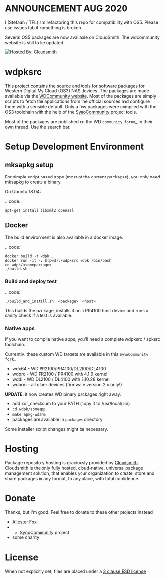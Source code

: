 # ANNOUNCEMENT AUG 2020

I (Stefaan / TFL) am refactoring this repo for compatibility with OS5. Please use issues tab if something is broken.

Several OS5 packages are now available on CloudSmith. The wdcommunity website is still to be updated.

[![Hosted By: Cloudsmith](https://img.shields.io/badge/OSS%20hosting%20by-cloudsmith-blue?logo=cloudsmith&style=for-the-badge)](https://cloudsmith.com)


# wdpksrc

This project contains the source and tools for software packages for Western Digital My Cloud (OS3) NAS devices. The packages are made available via the [WDCommunity website][WDCommunity]. Most of the packages are simply scripts to fetch the applications from the official sources and configure them with a sensible default. Only a few packages were compiled with the OS3 toolchain with the help of the [SynoCommunity][SynoCommunity] project tools.

Most of the packages are published on the WD `community forum`_ in their own thread. Use the search bar.

# Setup Development Environment

## mksapkg setup

For simple script based apps (most of the current packages), you only need mksapkg to create a binary.

On Ubuntu 18.04:

.. code::

    apt-get install libxml2 openssl

## Docker

The build environment is also available in a docker image.

.. code::

    docker build -t wdpk .    
    docker run -it -v $(pwd):/wdpksrc wdpk /bin/bash    
    cd wdpk/<somepackage>    
    ./build.sh
    
### Build and deploy test

.. code::

    ./build_and_install.sh  <package>  <host>

This builds the package, installs it on a PR4100 host device and runs a sanity check if a test is available.

### Native apps

If you want to compile native apps, you'll need a complete wdpksrc / spksrc toolchain.  

Currently, these custom WD targets are available in this `SynoCommunity fork`_

* wdx64 - WD PR2100/PR4100/DL2100/DL4100
* wdpro - WD PR2100 / PR4100 with 4.1.9 kernel
* wddl - WD DL2100 / DL4100 with 3.10.28 kernel
* wdarm - all other devices (firmware version 2.x only!)

**UPDATE**: it now creates WD binary packages right away. 

* add xor_checksum to your PATH (copy it to /usr/local/bin)
* ``cd wdpk/someapp``
* ``make apkg-wdarm``
* packages are available in ``packages`` directory

Some installer script changes might be necessary.


# Hosting

Package repository hosting is graciously provided by  [Cloudsmith](https://cloudsmith.com).
Cloudsmith is the only fully hosted, cloud-native, universal package management solution, that
enables your organization to create, store and share packages in any format, to any place, with total
confidence.


# Donate

Thanks, but I'm good. Feel free to donate to these other projects instead

* [Allester Fox](https://fox-exe.ru/)
* * [SynoCommunity][SynoCommunity] project
* some charity

# License

When not explicitly set, files are placed under a [3 clause BSD license](http://www.opensource.org/licenses/BSD-3-Clause)


[community forum]: https://community.wd.com/c/network-attached-storage/wd-pro-series
[bug tracker]: https://github.com/WDCommunity/wdpksrc/issues
[CONTRIBUTING]: https://github.com/WDCommunity/wdpksrc/blob/master/CONTRIBUTING.md
[Developers HOW TO]: https://github.com/WDCommunity/wdpksrc/wiki/Developers-HOW-TO
[Docker installation]: https://docs.docker.com/engine/installation
[FAQ]: https://github.com/WDCommunity/wdpksrc/wiki/Frequently-Asked-Questions
[Install Docker with wget]: https://docs.docker.com/linux/step_one
[SynoCommunity]: https://github.com/SynoCommunity/spksrc
[SynoCommunity fork]: https://github.com/stefaang/spksrc
[WDCommunity]: http://www.wdcommunity.com
